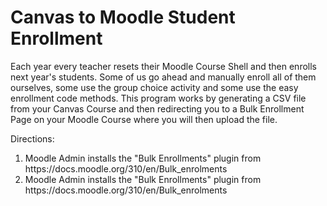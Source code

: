 # Canvas to Moodle Student Enrollment
Each year every teacher resets their Moodle Course Shell and then enrolls next year's students. Some of us go ahead and manually enroll all of them ourselves, some use the group choice activity and some use the easy enrollment code methods. This program works by generating a CSV file from your Canvas Course and then redirecting you to a Bulk Enrollment Page on your Moodle Course where you will then upload the file. 

Directions:
<ol>
<li>Moodle Admin installs the "Bulk Enrollments" plugin from https://docs.moodle.org/310/en/Bulk_enrolments</li>
<li>Moodle Admin installs the "Bulk Enrollments" plugin from https://docs.moodle.org/310/en/Bulk_enrolments</li>
 </ol>
